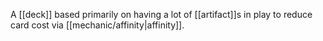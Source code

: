 A [[deck]] based primarily on having a lot of [[artifact]]s in play to reduce card cost via [[mechanic/affinity|affinity]].